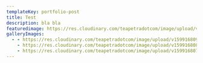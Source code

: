 ```yaml
---
templateKey: portfolio-post
title: Test
description: bla bla
featuredimage: https://res.cloudinary.com/teapetradotcom/image/upload/v1599168099/Portfolio/Testni%20album/184535_eudnz6.jpg
galleryImages:
  - - https://res.cloudinary.com/teapetradotcom/image/upload/v1599168099/Portfolio/Testni%20album/184535_eudnz6.jpg
    - https://res.cloudinary.com/teapetradotcom/image/upload/v1599168087/Portfolio/Testni%20album/horizon-sky-sun-sunrise-sunset-skyline-sunlight-morning-dawn-city-urban-cityscape-downtown-dusk-evening-haze-california-hdr-skyscrapers-buildings-smog-silhouettes-pollution-afterglow-los-angeles-atmo_m2f1ic.jpg
    - https://res.cloudinary.com/teapetradotcom/image/upload/v1599168079/Portfolio/Testni%20album/6ecc9dfaccae97d1f5191f304f4380e2_slxx48.jpg
---
```

